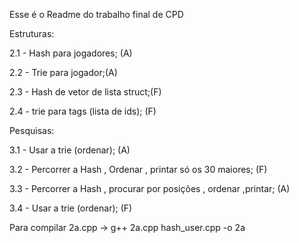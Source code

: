Esse é o Readme do trabalho final de CPD

Estruturas:

2.1 - Hash para jogadores; (A)

2.2 - Trie para jogador;(A)

2.3 - Hash de vetor de lista struct;(F)

2.4 - trie para tags (lista de ids); (F)

Pesquisas:

3.1 - Usar a trie (ordenar); (A)

3.2 - Percorrer a Hash , Ordenar , printar só os 30 maiores; (F)

3.3 - Percorrer a Hash , procurar por posições , ordenar ,printar; (A)

3.4 - Usar a trie (ordenar); (F)

Para compilar 2a.cpp -> g++ 2a.cpp hash_user.cpp -o 2a


